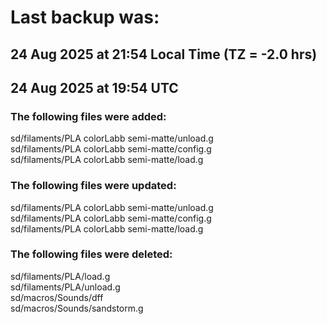 # Last backup was:
## 24 Aug 2025 at 21:54 Local Time (TZ = -2.0 hrs)  
## 24 Aug 2025 at 19:54 UTC 

### The following files were added:
sd/filaments/PLA colorLabb semi-matte/unload.g<br>sd/filaments/PLA colorLabb semi-matte/config.g<br>sd/filaments/PLA colorLabb semi-matte/load.g<br>
### The following files were updated:
sd/filaments/PLA colorLabb semi-matte/unload.g<br>sd/filaments/PLA colorLabb semi-matte/config.g<br>sd/filaments/PLA colorLabb semi-matte/load.g<br>
### The following files were deleted:
sd/filaments/PLA/load.g<br>sd/filaments/PLA/unload.g<br>sd/macros/Sounds/dff<br>sd/macros/Sounds/sandstorm.g<br>